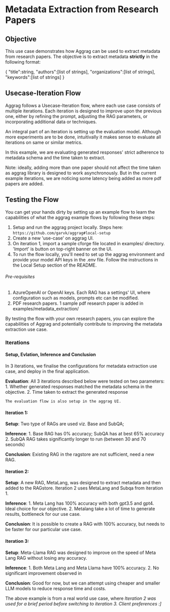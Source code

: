 
# Metadata Extraction from Research Papers

## Objective

This use case demonstrates how Aggrag can be used to extract metadata from research papers. The objective is to extract metadata **strictly** in the following format: 

{
"title":string, 
"authors":[list of strings],
"organizations":[list of strings],
"keywords":[list of strings]
}


## Usecase-Iteration Flow

Aggrag follows a Usecase-Iteration flow, where each use case consists of multiple iterations. Each iteration is designed to improve upon the previous one, either by refining the prompt, adjusting the RAG parameters, or incorporating additional data or techniques.

An integral part of an iteration is setting up the evaluation model. Although more experiments are to be done, intuitivally it makes sense to evaluate all iterations on same or similar metrics. 

In this example, we are evaluating generated responses' strict adherence to metadata schema and the time taken to extract. 

Note: ideally, adding more than one paper should not affect the time taken as aggrag library is designed to work asynchronously. But in the current example iterations, we are noticing some latency being added as more pdf papers are added. 

## Testing the Flow

You can get your hands dirty by setting up an example flow to learn the capabilities of what  the aggrag example flows by following these steps:

1. Setup and run the aggrag project locally. Steps here: `https://github.com/garvk/aggrag#local-setup`
2. Create a new 'use-case' on aggrag UI.
3. On iteration 1, import a sample cforge file located in examples/ directory. 'Import' is button on top-right banner on the UI.
4. To run the flow locally, you'll need to set up the aggrag environment and provide your model API keys in the .env file. Follow the instructions in the Local Setup section of the README.

###### Pre-requisites
1. AzureOpenAI or OpenAI keys. Each RAG has a settings' UI, where configuration such as models, prompts etc can be modified. 
2. PDF research papers. 1 sample pdf research paper is added in examples/metadata_extraction/


By testing the flow with your own research papers, you can explore the capabilities of Aggrag and potentially contribute to improving the metadata extraction use case.


### Iterations

#### Setup, Evlation, Inference and Conclusion 

In 3 iterations, we finalise the configurations for metadata extraction use case, and deploy in the final application.

**Evaluation**: All 3 iterations described below were tested on two parameters:
    1. Whether generated responses matched the metadata schema in the objective. 
    2. Time taken to extract the generated response

    The evaluation flow is also setup in the aggrag UI.

#### Iteration 1:

**Setup**: Two type of RAGs are used viz. Base and SubQA;

**Inference**: 
    1. Base RAG has 0% accuracy; SubQA has at best 65% accuracy 
    2. SubQA RAG takes significantly longer to run (between 30 and 70 seconds)

**Conclusion**: Existing RAG in the ragstore are not sufficient, need a new RAG.

#### Iteration 2:

**Setup**: A new RAG, MetaLang, was designed to extract metadata and then added to the RAGstore. Iteration 2 uses MetaLang and Subqa from iteration 1.

**Inference**: 
    1. Meta Lang has 100% accuracy with both gpt3.5 and gpt4. Ideal choice for our objective.
    2. Metalang take a lot of time to generate results, bottleneck for our use case.


**Conclusion**: It is possible to create a RAG with 100% accuracy, but needs to be faster for our particular use case.


#### Iteration 3:

**Setup**: Meta-Llama RAG was designed to improve on the speed of Meta Lang RAG without losing any accuracy. 

**Inference**: 
    1. Both Meta Lang and Meta Llama have 100% accuracy.
    2. No significant improvement observed in 


**Conclusion**: Good for now, but we can attempt using cheaper and smaller LLM models to reduce response time and costs. 


The above example is from a real world use case, where *Iteration 2 was used for a brief period before switching to iteration 3. Client preferences :]* 